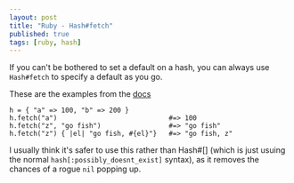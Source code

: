 ```yaml
---
layout: post
title: "Ruby - Hash#fetch"
published: true
tags: [ruby, hash]
---
```


If you can't be bothered to set a default on a hash, you can always use `Hash#fetch` to specify a default as you go.

These are the examples from the [docs](http://ruby-doc.org/core-2.2.1/Hash.html)

    h = { "a" => 100, "b" => 200 }
    h.fetch("a")                            #=> 100
    h.fetch("z", "go fish")                 #=> "go fish"
    h.fetch("z") { |el| "go fish, #{el}"}   #=> "go fish, z"

I usually think it's safer to use this rather than Hash#[] (which is just usuing the normal `hash[:possibly_doesnt_exist]` syntax), as it removes the chances of a rogue `nil` popping up.
